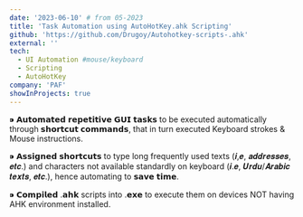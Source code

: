 ```yaml
---
date: '2023-06-10' # from 05-2023
title: 'Task Automation using AutoHotKey.ahk Scripting'
github: 'https://github.com/Drugoy/Autohotkey-scripts-.ahk'
external: ''
tech:
  - UI Automation #mouse/keyboard
  - Scripting
  - AutoHotKey
company: 'PAF'
showInProjects: true
---
```


⁍ 𝗔𝘂𝘁𝗼𝗺𝗮𝘁𝗲𝗱 𝗿𝗲𝗽𝗲𝘁𝗶𝘁𝗶𝘃𝗲 𝗚𝗨𝗜 𝘁𝗮𝘀𝗸𝘀 to be executed automatically through 𝘀𝗵𝗼𝗿𝘁𝗰𝘂𝘁 𝗰𝗼𝗺𝗺𝗮𝗻𝗱𝘀, that in turn executed Keyboard strokes & Mouse instructions.

⁍ 𝗔𝘀𝘀𝗶𝗴𝗻𝗲𝗱 𝘀𝗵𝗼𝗿𝘁𝗰𝘂𝘁𝘀 to type long frequently used texts (𝒊,𝒆, 𝒂𝒅𝒅𝒓𝒆𝒔𝒔𝒆𝒔, 𝒆𝒕𝒄.) and characters not available standardly on keyboard (𝒊.𝒆, 𝑼𝒓𝒅𝒖/𝑨𝒓𝒂𝒃𝒊𝒄 𝒕𝒆𝒙𝒕𝒔, 𝒆𝒕𝒄.), hence automating to 𝘀𝗮𝘃𝗲 𝘁𝗶𝗺𝗲.

⁍ 𝗖𝗼𝗺𝗽𝗶𝗹𝗲𝗱 .𝗮𝗵𝗸 scripts into .𝗲𝘅𝗲 to execute them on devices NOT having AHK environment installed.
